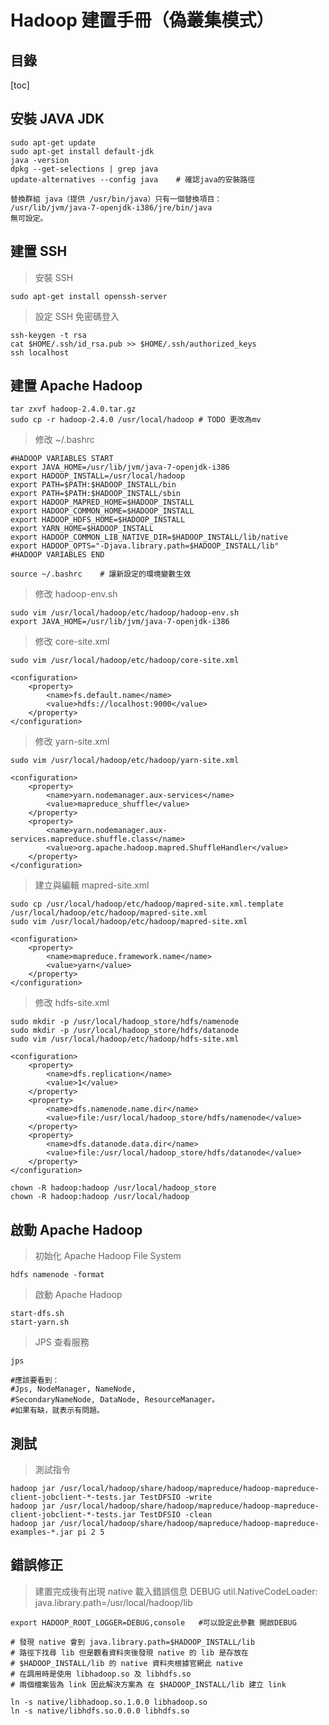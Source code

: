 # Hadoop 建置手冊（偽叢集模式）

## 目錄
[toc]

## 安裝 JAVA JDK

``` shell script
sudo apt-get update
sudo apt-get install default-jdk
java -version
dpkg --get-selections | grep java
update-alternatives --config java    # 確認java的安裝路徑

替換群組 java（提供 /usr/bin/java）只有一個替換項目：
/usr/lib/jvm/java-7-openjdk-i386/jre/bin/java
無可設定。
```

## 建置 SSH

> 安裝 SSH

``` shell script
sudo apt-get install openssh-server
```

> 設定 SSH 免密碼登入

``` shell script
ssh-keygen -t rsa
cat $HOME/.ssh/id_rsa.pub >> $HOME/.ssh/authorized_keys 
ssh localhost
```

## 建置 Apache Hadoop

```
tar zxvf hadoop-2.4.0.tar.gz
sudo cp -r hadoop-2.4.0 /usr/local/hadoop # TODO 更改為mv
```

> 修改 ~/.bashrc

``` ~/.bashrc
#HADOOP VARIABLES START
export JAVA_HOME=/usr/lib/jvm/java-7-openjdk-i386
export HADOOP_INSTALL=/usr/local/hadoop
export PATH=$PATH:$HADOOP_INSTALL/bin
export PATH=$PATH:$HADOOP_INSTALL/sbin
export HADOOP_MAPRED_HOME=$HADOOP_INSTALL
export HADOOP_COMMON_HOME=$HADOOP_INSTALL
export HADOOP_HDFS_HOME=$HADOOP_INSTALL
export YARN_HOME=$HADOOP_INSTALL
export HADOOP_COMMON_LIB_NATIVE_DIR=$HADOOP_INSTALL/lib/native
export HADOOP_OPTS="-Djava.library.path=$HADOOP_INSTALL/lib"
#HADOOP VARIABLES END
```

```
source ~/.bashrc    # 讓新設定的環境變數生效
```

> 修改 hadoop-env.sh

```
sudo vim /usr/local/hadoop/etc/hadoop/hadoop-env.sh
export JAVA_HOME=/usr/lib/jvm/java-7-openjdk-i386
```

> 修改 core-site.xml

```
sudo vim /usr/local/hadoop/etc/hadoop/core-site.xml
```

```
<configuration>
	<property>
		<name>fs.default.name</name>
		<value>hdfs://localhost:9000</value>
	</property>
</configuration>
```

> 修改 yarn-site.xml

```
sudo vim /usr/local/hadoop/etc/hadoop/yarn-site.xml 
```

```
<configuration>
	<property>
		<name>yarn.nodemanager.aux-services</name>
		<value>mapreduce_shuffle</value>
	</property>
	<property>
		<name>yarn.nodemanager.aux-services.mapreduce.shuffle.class</name>
		<value>org.apache.hadoop.mapred.ShuffleHandler</value>
	</property>
</configuration>
```

> 建立與編輯 mapred-site.xml

```
sudo cp /usr/local/hadoop/etc/hadoop/mapred-site.xml.template /usr/local/hadoop/etc/hadoop/mapred-site.xml
sudo vim /usr/local/hadoop/etc/hadoop/mapred-site.xml
```

```
<configuration>
	<property>
		<name>mapreduce.framework.name</name>
		<value>yarn</value>
	</property>
</configuration>
```

> 修改 hdfs-site.xml

```
sudo mkdir -p /usr/local/hadoop_store/hdfs/namenode
sudo mkdir -p /usr/local/hadoop_store/hdfs/datanode
sudo vim /usr/local/hadoop/etc/hadoop/hdfs-site.xml
```

```
<configuration>
	<property>
		<name>dfs.replication</name>
		<value>1</value>
	</property>
	<property>
		<name>dfs.namenode.name.dir</name>
		<value>file:/usr/local/hadoop_store/hdfs/namenode</value>
	</property>
	<property>
		<name>dfs.datanode.data.dir</name>
		<value>file:/usr/local/hadoop_store/hdfs/datanode</value>
	</property>
</configuration>
```

```
chown -R hadoop:hadoop /usr/local/hadoop_store
chown -R hadoop:hadoop /usr/local/hadoop
```

## 啟動 Apache Hadoop

> 初始化 Apache Hadoop File System

```
hdfs namenode -format
```
> 啟動 Apache Hadoop

```
start-dfs.sh
start-yarn.sh
```

> JPS 查看服務

```
jps

#應該要看到：
#Jps, NodeManager, NameNode, 
#SecondaryNameNode, DataNode, ResourceManager。
#如果有缺，就表示有問題。
```

## 測試

> 測試指令

```
hadoop jar /usr/local/hadoop/share/hadoop/mapreduce/hadoop-mapreduce-client-jobclient-*-tests.jar TestDFSIO -write
hadoop jar /usr/local/hadoop/share/hadoop/mapreduce/hadoop-mapreduce-client-jobclient-*-tests.jar TestDFSIO -clean
hadoop jar /usr/local/hadoop/share/hadoop/mapreduce/hadoop-mapreduce-examples-*.jar pi 2 5
```

## 錯誤修正


> 建置完成後有出現 native 載入錯誤信息 DEBUG util.NativeCodeLoader: java.library.path=/usr/local/hadoop/lib

```
export HADOOP_ROOT_LOGGER=DEBUG,console   #可以設定此參數 開啟DEBUG
```

```
# 發現 native 會到 java.library.path=$HADOOP_INSTALL/lib 
# 路徑下找尋 lib 但是觀看資料夾後發現 native 的 lib 是存放在 
# $HADOOP_INSTALL/lib 的 native 資料夾根據官網此 native 
# 在調用時是使用 libhadoop.so 及 libhdfs.so 
# 兩個檔案皆為 link 因此解決方案為 在 $HADOOP_INSTALL/lib 建立 link

ln -s native/libhadoop.so.1.0.0 libhadoop.so
ln -s native/libhdfs.so.0.0.0 libhdfs.so

```